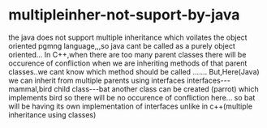# multipleinher-not-suport-by-java

the java does not support multiple inheritance which voilates the object oriented pgmng language,,,so java cant be called as a purely object oriented...
In C++,when there are too many parent classes there will be occurence of confliction when we are inheriting methods of that parent classes..we cant know which method should be called .......
But,Here(Java) we can inherit from multiple parents using interfaces
interfaces---mammal,bird
child class---bat
another class can be created (parrot) which implements bird
so there will be no occurence of confliction here...
so bat will be having its own implementation of interfaces unlike in c++(multiple inheritance using classes)
